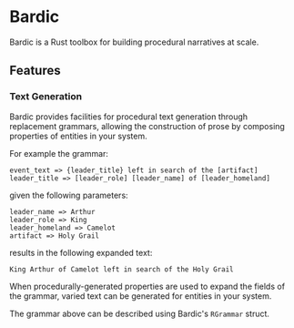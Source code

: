 # Bardic

Bardic is a Rust toolbox for building procedural narratives at scale.

## Features

### Text Generation

Bardic provides facilities for procedural text generation through
replacement grammars, allowing the construction of prose by composing
properties of entities in your system.

For example the grammar:

```
event_text => {leader_title} left in search of the [artifact]
leader_title => [leader_role] [leader_name] of [leader_homeland]
```

given the following parameters:

```
leader_name => Arthur
leader_role => King
leader_homeland => Camelot
artifact => Holy Grail
```

results in the following expanded text:

```
King Arthur of Camelot left in search of the Holy Grail
```

When procedurally-generated properties are used to expand the fields
of the grammar, varied text can be generated for entities in your system.

The grammar above can be described using Bardic's `RGrammar` struct.

